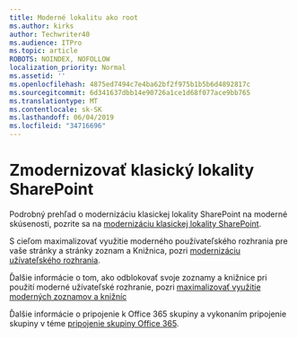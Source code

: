 ```yaml
---
title: Moderné lokalitu ako root
ms.author: kirks
author: Techwriter40
ms.audience: ITPro
ms.topic: article
ROBOTS: NOINDEX, NOFOLLOW
localization_priority: Normal
ms.assetid: ''
ms.openlocfilehash: 4875ed7494c7e4ba62bf2f975b1b5b6d4892817c
ms.sourcegitcommit: 6d341637dbb14e90726a1ce1d68f077ace9bb765
ms.translationtype: MT
ms.contentlocale: sk-SK
ms.lasthandoff: 06/04/2019
ms.locfileid: "34716696"
---
```

# <a name="modernize-classic-sharepoint-site"></a>Zmodernizovať klasický lokality SharePoint

Podrobný prehľad o modernizáciu klasickej lokality SharePoint na moderné skúsenosti, pozrite sa na [modernizáciu klasickej lokality SharePoint](https://docs.microsoft.com/en-us/sharepoint/dev/transform/modernize-classic-sites).

S cieľom maximalizovať využitie moderného používateľského rozhrania pre vaše stránky a stránky zoznam a Knižnica, pozri [modernizáciu užívateľského rozhrania](https://docs.microsoft.com/en-us/sharepoint/dev/transform/modernize-userinterface). 

Ďalšie informácie o tom, ako odblokovať svoje zoznamy a knižnice pri použití moderné užívateľské rozhranie, pozri [maximalizovať využitie moderných zoznamov a knižníc](https://docs.microsoft.com/en-us/sharepoint/dev/transform/modernize-userinterface-lists-and-libraries)

Ďalšie informácie o pripojenie k Office 365 skupiny a vykonaním pripojenie skupiny v téme [pripojenie skupiny Office 365](https://docs.microsoft.com/en-us/sharepoint/dev/transform/modernize-connect-to-office365-group).
